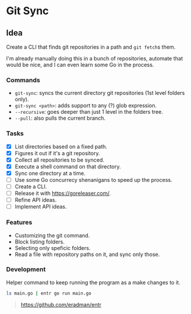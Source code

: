 # Git Sync

## Idea

Create a CLI that finds git repositories in a path and `git fetch`s them.

I'm already manually doing this in a bunch of repositories, automate that would be nice, and I can even learn some Go in the process.

### Commands

- `git-sync`: syncs the current directory git repositories (1st level folders only).
- `git-sync <path>`: adds support to any (?) glob expression.
- `--recursive`: goes deeper than just 1 level in the folders tree.
- `--pull`: also pulls the current branch.

### Tasks

- [x] List directories based on a fixed path.
- [x] Figures it out if it's a git repository.
- [x] Collect all repositories to be synced.
- [x] Execute a shell command on that directory.
- [x] Sync one directory at a time.
- [ ] Use some Go concurrecy shenanigans to speed up the process.
- [ ] Create a CLI.
- [ ] Release it with https://goreleaser.com/.
- [ ] Refine API ideas.
- [ ] Implement API ideas.

### Features

- Customizing the git command.
- Block listing folders.
- Selecting only speficic folders.
- Read a file with repository paths on it, and sync only those.

### Development

Helper command to keep running the program as a make changes to it.

```bash
ls main.go | entr go run main.go
```

> https://github.com/eradman/entr
